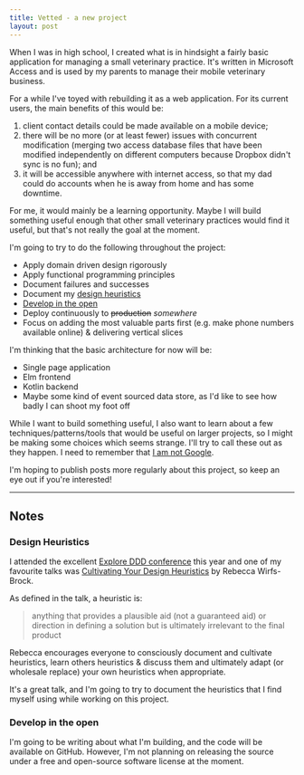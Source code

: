 ```yaml
---
title: Vetted - a new project
layout: post
---
```


When I was in high school, I created what is in hindsight a fairly basic
application for managing a small veterinary practice. It's written in Microsoft
Access and is used by my parents to manage their mobile veterinary business.

For a while I've toyed with rebuilding it as a web application. For its current
users, the main benefits of this would be:

1. client contact details could be made available on a mobile device;
2. there will be no more (or at least fewer) issues with concurrent
   modification (merging two access database files that have been modified
   independently on different computers because Dropbox didn't sync is no fun);
   and
3. it will be accessible anywhere with internet access, so that my dad could do
   accounts when he is away from home and has some downtime.

For me, it would mainly be a learning opportunity. Maybe I will build something
useful enough that other small veterinary practices would find it useful, but
that's not really the goal at the moment.

I'm going to try to do the following throughout the project:

* Apply domain driven design rigorously
* Apply functional programming principles
* Document failures and successes
* Document my [design heuristics](#design-heuristics)
* [Develop in the open](#develop-in-the-open)
* Deploy continuously to ~~production~~ *somewhere*
* Focus on adding the most valuable parts first (e.g. make phone numbers
  available online) & delivering vertical slices

I'm thinking that the basic architecture for now will be:

* Single page application
* Elm frontend
* Kotlin backend
* Maybe some kind of event sourced data store, as I'd like to see how badly I
  can shoot my foot off

While I want to build something useful, I also want to learn about a few
techniques/patterns/tools that would be useful on larger projects, so I might
be making some choices which seems strange. I'll try to call these out as they
happen. I need to remember that [I am not Google][unphat].

I'm hoping to publish posts more regularly about this project, so keep an eye
out if you're interested!

------

## Notes

### Design Heuristics

I attended the excellent [Explore DDD conference](http://exploreddd.com/) this
year and one of my favourite talks was [Cultivating Your Design
Heuristics][heuristics-talk] by Rebecca Wirfs-Brock.

As defined in the talk, a heuristic is:

> anything that provides a plausible aid (not a guaranteed aid) or direction in
> defining a solution but is ultimately irrelevant to the final product

Rebecca encourages everyone to consciously document and cultivate heuristics,
learn others heuristics & discuss them and ultimately adapt (or wholesale
replace) your own heuristics when appropriate.

It's a great talk, and I'm going to try to document the heuristics that I find
myself using while working on this project.

### Develop in the open

I'm going to be writing about what I'm building, and the code will be available
on GitHub. However, I'm not planning on releasing the source under a free and
open-source software license at the moment.



[unphat]: https://blog.bradfieldcs.com/you-are-not-google-84912cf44afb
[heuristics-talk]: https://www.youtube.com/watch?v=fWCt5KWfTuo